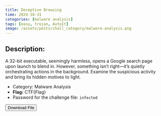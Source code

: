 ```yaml
---
title: Deceptive Browsing
time: 2024-10-31
categories: [malware analysis]
tags: [easy, trojan, AutoIt]
image: /assets/posts/chall_category/malware-analysis.png
---
```


## Description:

A 32-bit executable, seemingly harmless, opens a Google search page upon launch to blend in. However, something isn’t right—it’s quietly orchestrating actions in the background. Examine the suspicious activity and bring its hidden motives to light.

- Category: Malware Analysis
- **Flag:** CTF{Flag}
- Password for the challenge file: `infected`

<button onclick="downloadFile()">Download File</button>

<script>
function downloadFile() {
    const link = document.createElement('a');
    link.href = 'https://github.com/0x251e-challenge/challenges/raw/refs/heads/main/union-depository/malware-analysis/deceptive-browsing/mal.7z';
    link.download = 'mal.7z';
    link.click();
}
</script>

